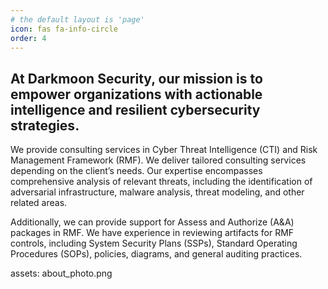 ```yaml
---
# the default layout is 'page'
icon: fas fa-info-circle
order: 4
---
```


## At Darkmoon Security, our mission is to empower organizations with actionable intelligence and resilient cybersecurity strategies.


We provide consulting services in Cyber Threat Intelligence (CTI) and Risk Management Framework (RMF). We deliver tailored consulting services depending on the client’s needs. Our expertise encompasses comprehensive analysis of relevant threats, including the identification of adversarial infrastructure, malware analysis, threat modeling, and other related areas. 

Additionally, we can provide support for Assess and Authorize (A&A) packages in RMF. We have experience in reviewing artifacts for RMF controls, including System Security Plans (SSPs), Standard Operating Procedures (SOPs), policies, diagrams, and general auditing practices.

assets: about_photo.png
  
